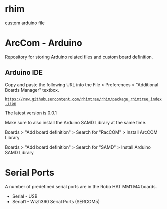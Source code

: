 # rhim
custom arduino file

# ArcCom - Arduino  
Repository for storing Arduino related files and custom board definition.  

## Arduino IDE
Copy and paste the following URL into the File > Preferences > "Additional Boards Manager" textbox.  
<code>
https://raw.githubusercontent.com/rhimtree/rhim/package_rhimtree_index.json
</code>  

The latest version is 0.0.1

Make sure to also install the Arduino SAMD Library at the same time.

Boards > "Add board definition" > Search for "RacCOM" > Install ArcCOM Library

Boards > "Add board definition" > Search for "SAMD" > Install Arduino SAMD Library

# Serial Ports

A number of predefined serial ports are in the Robo HAT MM1 M4 boards.
- Serial - USB
- Serial1 - Wizfi360 Serial Ports (SERCOM5)
